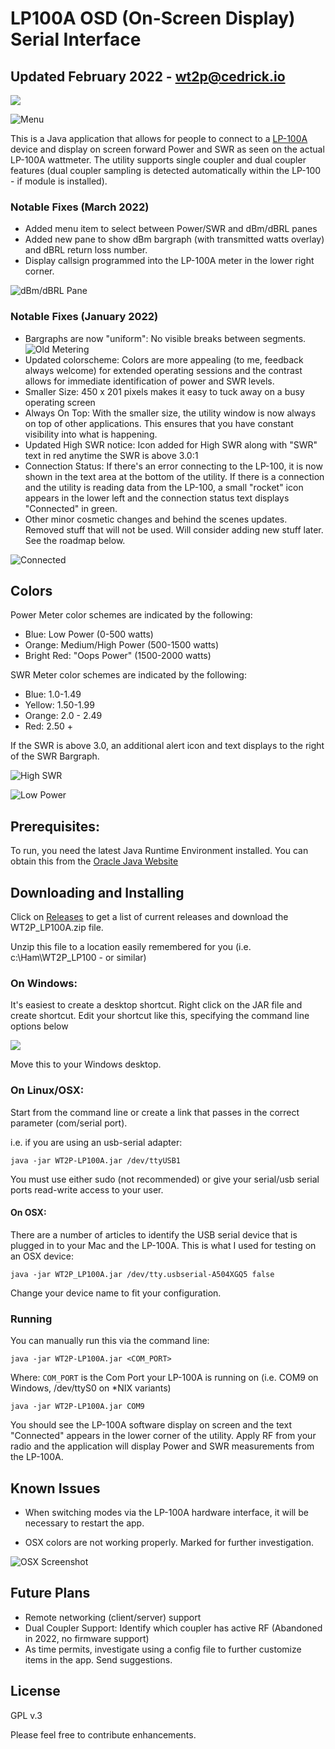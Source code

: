 # LP100A OSD (On-Screen Display) Serial Interface
## Updated February 2022 - wt2p@cedrick.io

![](img/meter_high_power.png)

![Menu](img/meter_menu_items.png)

This is a Java application that allows for people to connect to a [LP-100A](http://www.telepostinc.com/lp100.html) 
device and display on screen forward Power and SWR as seen on the actual LP-100A wattmeter. 
The utility supports single coupler and dual coupler features (dual coupler sampling
is detected automatically within the LP-100 - if module is installed).

### Notable Fixes (March 2022)

* Added menu item to select between Power/SWR and dBm/dBRL panes
* Added new pane to show dBm bargraph (with transmitted watts overlay) and
dBRL return loss number.
* Display callsign programmed into the LP-100A meter in the lower right corner.

![dBm/dBRL Pane](img/meter_db_panel.png)

### Notable Fixes (January 2022)

* Bargraphs are now "uniform": No visible breaks between segments.
![Old Metering](img/meter_mid_power_old.png)
* Updated colorscheme: Colors are more appealing (to me, feedback always welcome) for extended 
operating sessions and the contrast allows for immediate identification of power and SWR levels.
* Smaller Size: 450 x 201 pixels makes it easy to tuck away on a busy operating screen
* Always On Top: With the smaller size, the utility window is now always on top of other
applications. This ensures that you have constant visibility into what is happening.
* Updated High SWR notice: Icon added for High SWR along with "SWR" text in red
anytime the SWR is above 3.0:1
* Connection Status: If there's an error connecting to the LP-100, it is now shown 
in the text area at the bottom of the utility. If there is a connection and the utility
is reading data from the LP-100, a small "rocket" icon appears in the lower left
and the connection status text displays "Connected" in green.
* Other minor cosmetic changes and behind the scenes updates. Removed stuff that will not be 
used. Will consider adding new stuff later. See the roadmap below.

![Connected](img/meter_new_connected.png)
 
## Colors

Power Meter color schemes are indicated by the following:
 * Blue: Low Power (0-500 watts)
 * Orange: Medium/High Power (500-1500 watts)
 * Bright Red: "Oops Power" (1500-2000 watts)

SWR Meter color schemes are indicated by the following:
* Blue: 1.0-1.49
* Yellow: 1.50-1.99
* Orange: 2.0 - 2.49
* Red: 2.50 +

If the SWR is above 3.0, an additional alert icon and text displays to the right of the SWR Bargraph.

![High SWR](img/meter_hi_swr.png)


![Low Power](img/meter_low_power.png)

## Prerequisites:

To run, you need the latest Java Runtime Environment installed. You can obtain this
from the [Oracle Java Website](https://java.com)

## Downloading and Installing

Click on [Releases](https://github.com/chibondking/wt2p_lp100a/releases) to get a list of current releases and download the WT2P_LP100A.zip file.

Unzip this file to a location easily remembered for you (i.e. c:\Ham\WT2P_LP100 - or similar)

### On Windows:

It's easiest to create a desktop shortcut. Right click on the JAR file and create shortcut. Edit your shortcut like this, specifying the command line options below

![](img/windows_shortcut.png)

Move this to your Windows desktop.

### On Linux/OSX:

Start from the command line or create a link that passes in the correct parameter (com/serial port).

i.e. if you are using an usb-serial adapter:

`java -jar WT2P-LP100A.jar /dev/ttyUSB1`

You must use either sudo (not recommended) or give your serial/usb serial ports read-write access to your user.

#### On OSX:

There are a number of articles to identify the USB serial device that is plugged
in to your Mac and the LP-100A. This is what I used for testing on an OSX device:

`java -jar WT2P_LP100A.jar /dev/tty.usbserial-A504XGQ5 false`

Change your device name to fit your configuration.

### Running

You can manually run this via the command line:

`java -jar WT2P-LP100A.jar <COM_PORT>`

Where:
`COM_PORT` is the Com Port your LP-100A is running on (i.e. COM9 on Windows, /dev/ttyS0 on *NIX variants)

`java -jar WT2P-LP100A.jar COM9`

You should see the LP-100A software display on screen and the text "Connected" appears in the lower corner of the utility. 
Apply RF from your radio and the application will display Power and SWR measurements from the LP-100A.

## Known Issues

* When switching modes via the LP-100A hardware interface, it will be necessary to restart the app.

* OSX colors are not working properly. Marked for further investigation.

![OSX Screenshot](img/osx_screenshot.png)

## Future Plans

* Remote networking (client/server) support
* Dual Coupler Support: Identify which coupler has active RF (Abandoned in 2022, no firmware support)
* As time permits, investigate using a config file to further customize items in the app. Send suggestions.

## License
GPL v.3

Please feel free to contribute enhancements.